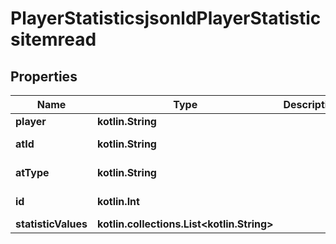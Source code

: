 
# PlayerStatisticsjsonldPlayerStatisticsitemread

## Properties
| Name | Type | Description | Notes |
| ------------ | ------------- | ------------- | ------------- |
| **player** | **kotlin.String** |  |  |
| **atId** | **kotlin.String** |  |  [optional] [readonly] |
| **atType** | **kotlin.String** |  |  [optional] [readonly] |
| **id** | **kotlin.Int** |  |  [optional] [readonly] |
| **statisticValues** | **kotlin.collections.List&lt;kotlin.String&gt;** |  |  [optional] |



